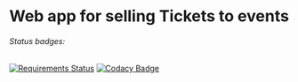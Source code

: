 # Web app for selling Tickets to events

###### Status badges:
[![Requirements Status](https://requires.io/github/itkpi/tickets/requirements.svg?branch=master)](https://requires.io/github/itkpi/tickets/requirements/?branch=master)
[![Codacy Badge](https://api.codacy.com/project/badge/Grade/250e0889a0b04edc9587ab409c07b5a8)](https://www.codacy.com/app/webknjaz/tickets?utm_source=github.com&amp;utm_medium=referral&amp;utm_content=itkpi/tickets&amp;utm_campaign=Badge_Grade)
